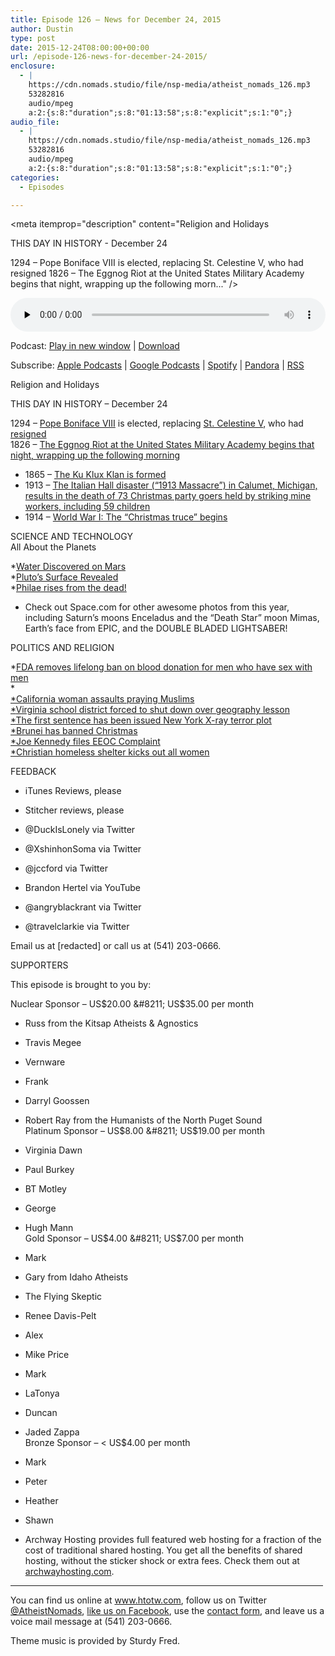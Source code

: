 ```yaml
---
title: ﻿Episode 126 – News for December 24, 2015
author: Dustin
type: post
date: 2015-12-24T08:00:00+00:00
url: /﻿episode-126-news-for-december-24-2015/
enclosure:
  - |
    https://cdn.nomads.studio/file/nsp-media/atheist_nomads_126.mp3
    53282816
    audio/mpeg
    a:2:{s:8:"duration";s:8:"01:13:58";s:8:"explicit";s:1:"0";}
audio_file:
  - |
    https://cdn.nomads.studio/file/nsp-media/atheist_nomads_126.mp3
    53282816
    audio/mpeg
    a:2:{s:8:"duration";s:8:"01:13:58";s:8:"explicit";s:1:"0";}
categories:
  - Episodes

---
```

<div itemscope itemtype="http://schema.org/AudioObject">
  <meta itemprop="name" content="﻿Episode 126 &#8211; News for December 24, 2015" />
  
  <meta itemprop="uploadDate" content="2015-12-24T01:00:00-07:00" />
  
  <meta itemprop="encodingFormat" content="audio/mpeg" />
  
  <meta itemprop="duration" content="PT1H13M58S" />
  
  <meta itemprop="description" content="Religion and Holidays

THIS DAY IN HISTORY - December 24

1294 – Pope Boniface VIII is elected, replacing St. Celestine V, who had resigned
1826 – The Eggnog Riot at the United States Military Academy begins that night, wrapping up the following morn..." />
  
  <meta itemprop="contentUrl" content="https://dts.podtrac.com/redirect.mp3/cdn.nomads.studio/file/nsp-media/atheist_nomads_126.mp3" />
  
  <meta itemprop="contentSize" content="50.8" />
  </p> 
  
  <div class="powerpress_player" id="powerpress_player_8383">
    <audio class="wp-audio-shortcode" id="audio-5110-127" preload="none" style="width: 100%;" controls="controls"><source type="audio/mpeg" src="https://dts.podtrac.com/redirect.mp3/cdn.nomads.studio/file/nsp-media/atheist_nomads_126.mp3?_=127" /><a href="https://dts.podtrac.com/redirect.mp3/cdn.nomads.studio/file/nsp-media/atheist_nomads_126.mp3">https://dts.podtrac.com/redirect.mp3/cdn.nomads.studio/file/nsp-media/atheist_nomads_126.mp3</a></audio>
  </div>
</div>

<p class="powerpress_links powerpress_links_mp3">
  Podcast: <a href="https://dts.podtrac.com/redirect.mp3/cdn.nomads.studio/file/nsp-media/atheist_nomads_126.mp3" class="powerpress_link_pinw" target="_blank" title="Play in new window" onclick="return powerpress_pinw('https://htotw.com/?powerpress_pinw=5110-podcast');" rel="nofollow">Play in new window</a> | <a href="https://dts.podtrac.com/redirect.mp3/cdn.nomads.studio/file/nsp-media/atheist_nomads_126.mp3" class="powerpress_link_d" title="Download" rel="nofollow" download="atheist_nomads_126.mp3">Download</a>
</p>

<p class="powerpress_links powerpress_subscribe_links">
  Subscribe: <a href="https://podcasts.apple.com/us/podcast/humanists-take-on-the-world/id530050098?mt=2&ls=1" class="powerpress_link_subscribe powerpress_link_subscribe_itunes" target="_blank" title="Subscribe on Apple Podcasts" rel="nofollow">Apple Podcasts</a> | <a href="https://www.google.com/podcasts?feed=aHR0cDovL2F0aGVpc3Rub21hZHMubGlic3luLmNvbS9yc3M%3D" class="powerpress_link_subscribe powerpress_link_subscribe_googleplay" target="_blank" title="Subscribe on Google Podcasts" rel="nofollow">Google Podcasts</a> | <a href="https://open.spotify.com/show/3LzK2xZGike6Tc1GEMtMbr?si=LieN9SNuTpq96smuaUsH8A" class="powerpress_link_subscribe powerpress_link_subscribe_spotify" target="_blank" title="Subscribe on Spotify" rel="nofollow">Spotify</a> | <a href="https://www.pandora.com/podcast/atheist-nomads/PC:10122?corr=62071012&part=ug" class="powerpress_link_subscribe powerpress_link_subscribe_pandora" target="_blank" title="Subscribe on Pandora" rel="nofollow">Pandora</a> | <a href="https://htotw.com/feed/podcast/" class="powerpress_link_subscribe powerpress_link_subscribe_rss" target="_blank" title="Subscribe via RSS" rel="nofollow">RSS</a>
</p>

Religion and Holidays

THIS DAY IN HISTORY &#8211; December 24

1294 – <a href="https://en.wikipedia.org/wiki/Pope_Boniface_VIII" target="_blank" rel="noopener">Pope Boniface VIII</a> is elected, replacing <a href="https://en.wikipedia.org/wiki/Pope_Celestine_V" target="_blank" rel="noopener">St. Celestine V</a>, who had <a href="https://en.wikipedia.org/wiki/Papal_resignation" target="_blank" rel="noopener">resigned</a>  
1826 – <a href="https://en.wikipedia.org/wiki/Eggnog_Riot" target="_blank" rel="noopener">The Eggnog Riot at the United States Military Academy begins that night, wrapping up the following morning</a>  
* 1865 – <a href="https://en.wikipedia.org/wiki/Italian_Hall_disaster" target="_blank" rel="noopener">The Ku Klux Klan is formed</a>  
* 1913 – <a href="https://en.wikipedia.org/wiki/Italian_Hall_disaster" target="_blank" rel="noopener">The Italian Hall disaster (&#8220;1913 Massacre&#8221;) in Calumet, Michigan, results in the death of 73 Christmas party goers held by striking mine workers, including 59 children</a>  
* 1914 – <a href="https://en.wikipedia.org/wiki/Christmas_truce" target="_blank" rel="noopener">World War I: The &#8220;Christmas truce&#8221; begins</a>

SCIENCE AND TECHNOLOGY  
All About the Planets

*<a href="http://www.livescience.com/52340-how-scientists-discovered-mars-water.html" target="_blank" rel="noopener">Water Discovered on Mars</a>  
*<a href="http://www.space.com/27989-new-horizons-pluto-mission-explained-infographic.html" target="_blank" rel="noopener">Pluto’s Surface Revealed</a>  
*<a href="http://www.space.com/29697-philae-rises-rosetta-comet-lander.html" target="_blank" rel="noopener">Philae rises from the dead!</a>  
* Check out Space.com for other awesome photos from this year, including Saturn’s moons Enceladus and the “Death Star” moon Mimas, Earth’s face from EPIC, and the DOUBLE BLADED LIGHTSABER!

POLITICS AND RELIGION

*<a href="http://thehill.com/policy/healthcare/263917-feds-officially-ease-blood-donation-ban-for-gay-men" target="_blank" rel="noopener">FDA removes lifelong ban on blood donation for men who have sex with men</a>  
*<a href="https://www.washingtonpost.com/news/acts-of-faith/wp/2015/12/16/do-muslims-and-christians-worship-the-same-god-college-suspends-professor-who-said-yes/" target="_blank" rel="noopener"><br /> *</a><a href="http://www.rawstory.com/2015/12/enraged-california-woman-who-attacked-praying-muslims-is-charged-with-a-hate-crime/" target="_blank" rel="noopener">California woman assaults praying Muslims</a><a href="https://www.washingtonpost.com/news/acts-of-faith/wp/2015/12/16/do-muslims-and-christians-worship-the-same-god-college-suspends-professor-who-said-yes/" target="_blank" rel="noopener"><br /> *</a><a href="http://www.nbcwashington.com/news/local/Schools-Closed-in-Virginia-District-After-Uproar-Over-Arabic-Calligraphy-Lesson-362874551.html" target="_blank" rel="noopener">Virginia school district forced to shut down over geography lesson</a><a href="https://www.washingtonpost.com/news/acts-of-faith/wp/2015/12/16/do-muslims-and-christians-worship-the-same-god-college-suspends-professor-who-said-yes/" target="_blank" rel="noopener"><br /> *</a><a href="http://www.nydailynews.com/new-york/ny-man-8-years-x-ray-weapon-plot-targeting-muslims-article-1.2468194" target="_blank" rel="noopener">The first sentence has been issued New York X-ray terror plot</a><a href="https://www.washingtonpost.com/news/acts-of-faith/wp/2015/12/16/do-muslims-and-christians-worship-the-same-god-college-suspends-professor-who-said-yes/" target="_blank" rel="noopener"><br /> *</a><a href="http://www.telegraph.co.uk/topics/christmas/12063373/Sultan-of-Brunei-bans-Christmas-because-it-could-damage-faith-of-Muslims.html?fb_ref=Default" target="_blank" rel="noopener">Brunei has banned Christmas</a><a href="https://www.washingtonpost.com/news/acts-of-faith/wp/2015/12/16/do-muslims-and-christians-worship-the-same-god-college-suspends-professor-who-said-yes/" target="_blank" rel="noopener"><br /> *</a><a href="http://www.washingtontimes.com/news/2015/dec/15/joe-kennedy-wash-football-coach-files-eeoc-complai/" target="_blank" rel="noopener">Joe Kennedy files EEOC Complaint</a><a href="https://www.washingtonpost.com/news/acts-of-faith/wp/2015/12/16/do-muslims-and-christians-worship-the-same-god-college-suspends-professor-who-said-yes/" target="_blank" rel="noopener"><br /> *</a><a href="http://www.wymt.com/content/news/Women-no-longer-accepted-at-homeless-shelter-after-sex-problem-361346571.html" target="_blank" rel="noopener">Christian homeless shelter kicks out all women</a>

FEEDBACK

* iTunes Reviews, please  
* Stitcher reviews, please

* @DuckIsLonely via Twitter  
* @XshinhonSoma via Twitter  
* @jccford via Twitter  
* Brandon Hertel via YouTube  
* @angryblackrant via Twitter  
* @travelclarkie via Twitter

Email us at [redacted] or call us at (541) 203-0666.

SUPPORTERS

This episode is brought to you by:

Nuclear Sponsor &#8211; US$20.00 &#8211; US$35.00 per month  
* Russ from the Kitsap Atheists & Agnostics  
* Travis Megee  
* Vernware  
* Frank  
* Darryl Goossen  
* Robert Ray from the Humanists of the North Puget Sound  
Platinum Sponsor &#8211; US$8.00 &#8211; US$19.00 per month  
* Virginia Dawn  
* Paul Burkey  
* BT Motley  
* George  
* Hugh Mann  
Gold Sponsor &#8211; US$4.00 &#8211; US$7.00 per month  
* Mark  
* Gary from Idaho Atheists  
* The Flying Skeptic  
* Renee Davis-Pelt  
* Alex  
* Mike Price  
* Mark  
* LaTonya  
* Duncan  
* Jaded Zappa  
Bronze Sponsor &#8211; < US$4.00 per month  
* Mark  
* Peter  
* Heather  
* Shawn

* Archway Hosting provides full featured web hosting for a fraction of the cost of traditional shared hosting. You get all the benefits of shared hosting, without the sticker shock or extra fees. Check them out at <a href="http://archwayhosting.com/" target="_blank" rel="noopener">archwayhosting.com</a>.

<hr width="500" />

You can find us online at <a href="https://www.htotw.com/" target="_blank" rel="noopener">www.htotw.com</a>, follow us on Twitter <a href="https://twitter.com/AtheistNomads" target="_blank" rel="noopener">@AtheistNomads</a>, <a href="https://htotw.com/facebook" target="_blank" rel="noopener">like us on Facebook</a>, use the [contact form](https://htotw.com/contact), and leave us a voice mail message at (541) 203-0666.

Theme music is provided by Sturdy Fred.